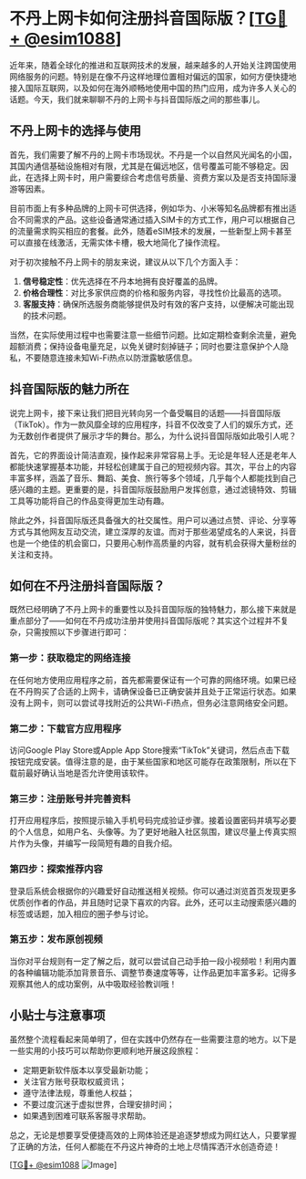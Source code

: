 # 不丹上网卡如何注册抖音国际版？[[TG💪+ @esim1088](https://t.me/s/esim1088)]

近年来，随着全球化的推进和互联网技术的发展，越来越多的人开始关注跨国使用网络服务的问题。特别是在像不丹这样地理位置相对偏远的国家，如何方便快捷地接入国际互联网，以及如何在海外顺畅地使用中国的热门应用，成为许多人关心的话题。今天，我们就来聊聊不丹的上网卡与抖音国际版之间的那些事儿。

## 不丹上网卡的选择与使用

首先，我们需要了解不丹的上网卡市场现状。不丹是一个以自然风光闻名的小国，其国内通信基础设施相对有限，尤其是在偏远地区，信号覆盖可能不够稳定。因此，在选择上网卡时，用户需要综合考虑信号质量、资费方案以及是否支持国际漫游等因素。

目前市面上有多种品牌的上网卡可供选择，例如华为、小米等知名品牌都有推出适合不同需求的产品。这些设备通常通过插入SIM卡的方式工作，用户可以根据自己的流量需求购买相应的套餐。此外，随着eSIM技术的发展，一些新型上网卡甚至可以直接在线激活，无需实体卡槽，极大地简化了操作流程。

对于初次接触不丹上网卡的朋友来说，建议从以下几个方面入手：

1. **信号稳定性**：优先选择在不丹本地拥有良好覆盖的品牌。
2. **价格合理性**：对比多家供应商的价格和服务内容，寻找性价比最高的选项。
3. **客服支持**：确保所选服务商能够提供及时有效的客户支持，以便解决可能出现的技术问题。

当然，在实际使用过程中也需要注意一些细节问题。比如定期检查剩余流量，避免超额消费；保持设备电量充足，以免关键时刻掉链子；同时也要注意保护个人隐私，不要随意连接未知Wi-Fi热点以防泄露敏感信息。

## 抖音国际版的魅力所在

说完上网卡，接下来让我们把目光转向另一个备受瞩目的话题——抖音国际版（TikTok）。作为一款风靡全球的应用程序，抖音不仅改变了人们的娱乐方式，还为无数创作者提供了展示才华的舞台。那么，为什么说抖音国际版如此吸引人呢？

首先，它的界面设计简洁直观，操作起来非常容易上手。无论是年轻人还是老年人都能快速掌握基本功能，并轻松创建属于自己的短视频内容。其次，平台上的内容丰富多样，涵盖了音乐、舞蹈、美食、旅行等多个领域，几乎每个人都能找到自己感兴趣的主题。更重要的是，抖音国际版鼓励用户发挥创意，通过滤镜特效、剪辑工具等功能将自己的作品变得更加生动有趣。

除此之外，抖音国际版还具备强大的社交属性。用户可以通过点赞、评论、分享等方式与其他网友互动交流，建立深厚的友谊。而对于那些渴望成名的人来说，抖音也是一个绝佳的机会窗口，只要用心制作高质量的内容，就有机会获得大量粉丝的关注和支持。

## 如何在不丹注册抖音国际版？

既然已经明确了不丹上网卡的重要性以及抖音国际版的独特魅力，那么接下来就是重点部分了——如何在不丹成功注册并使用抖音国际版呢？其实这个过程并不复杂，只需按照以下步骤进行即可：

### 第一步：获取稳定的网络连接
在任何地方使用应用程序之前，首先都需要保证有一个可靠的网络环境。如果已经在不丹购买了合适的上网卡，请确保设备已正确安装并且处于正常运行状态。如果没有上网卡，则可以尝试寻找附近的公共Wi-Fi热点，但务必注意网络安全问题。

### 第二步：下载官方应用程序
访问Google Play Store或Apple App Store搜索“TikTok”关键词，然后点击下载按钮完成安装。值得注意的是，由于某些国家和地区可能存在政策限制，所以在下载前最好确认当地是否允许使用该软件。

### 第三步：注册账号并完善资料
打开应用程序后，按照提示输入手机号码完成验证步骤。接着设置密码并填写必要的个人信息，如用户名、头像等。为了更好地融入社区氛围，建议尽量上传真实照片作为头像，并编写一段简短有趣的自我介绍。

### 第四步：探索推荐内容
登录后系统会根据你的兴趣爱好自动推送相关视频。你可以通过浏览首页发现更多优质创作者的作品，并且随时记录下喜欢的内容。此外，还可以主动搜索感兴趣的标签或话题，加入相应的圈子参与讨论。

### 第五步：发布原创视频
当你对平台规则有一定了解之后，就可以尝试自己动手拍一段小视频啦！利用内置的各种编辑功能添加背景音乐、调整节奏速度等等，让作品更加丰富多彩。记得多观察其他人的成功案例，从中吸取经验教训哦！

## 小贴士与注意事项

虽然整个流程看起来简单明了，但在实践中仍然存在一些需要注意的地方。以下是一些实用的小技巧可以帮助你更顺利地开展这段旅程：

- 定期更新软件版本以享受最新功能；
- 关注官方账号获取权威资讯；
- 遵守法律法规，尊重他人权益；
- 不要过度沉迷于虚拟世界，合理安排时间；
- 如果遇到困难可联系客服寻求帮助。

总之，无论是想要享受便捷高效的上网体验还是追逐梦想成为网红达人，只要掌握了正确的方法，任何人都能在不丹这片神奇的土地上尽情挥洒汗水创造奇迹！

[[TG💪+ @esim1088](https://t.me/s/esim1088) ![Image](https://i.postimg.cc/4NQfJmqS/Snipaste-2025-05-13-00-14-12.png)]